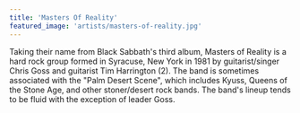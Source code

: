 ```yaml
---
title: 'Masters Of Reality'
featured_image: 'artists/masters-of-reality.jpg'
---
```

Taking their name from Black Sabbath's third album, Masters of Reality is a hard rock group formed in Syracuse, New York in 1981 by guitarist/singer Chris Goss and guitarist Tim Harrington (2). The band is sometimes associated with the "Palm Desert Scene", which includes Kyuss, Queens of the Stone Age, and other stoner/desert rock bands. The band's lineup tends to be fluid with the exception of leader Goss.
